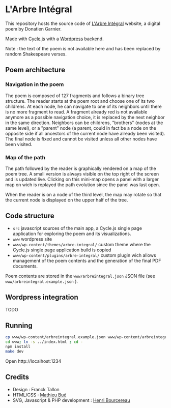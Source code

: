 # L'Arbre Intégral

This repository hosts the source code of [L'Arbre Intégral](http://arbre-integral.net) website, a digital poem by Donatien Garnier.

Made with [Cycle.js](http://cyclejs.org) with a [Wordpress](http://wordpress.org) backend.

Note : the text of the poem is not available here and has been replaced by random Shakespeare verses.

## Poem architecture 

### Navigation in the poem

The poem is composed of 127 fragments and follows a binary tree structure. The reader starts at the poem root and choose one of its two childrens. At each node, he can navigate to one of its neighbors until there is no more fragment to read.
A fragment already red is not available anymore as a possible navigation choice, it is replaced by the next neighbor in the same direction.
Neighbors can be childrens, "brothers" (nodes at the same level), or a "parent" node (a parent, could in fact be a node on the opposite side if all ancestors of the current node have already been visited).
The final node is fixed and cannot be visited unless all other nodes have been visited.

### Map of the path

The path followed by the reader is graphically rendered on a map of the poem tree. A small version is always visible on the top right of the screen and is updated live. Clicking on this mini-map opens a panel with a larger map on wich is replayed the path evolution since the panel was last open.

When the reader is on a node of the third level, the map may rotate so that the current node is displayed on the upper half of the tree.

## Code structure

* `src` javascript sources of the main app, a Cycle.js single page application for exploring the poem and its visualizations.
* `www`  wordpress site 
* `www/wp-content/themes/arbre-integral/` custom theme where the Cycle.js single page application build is copied 
* `www/wp-content/plugins/arbre-integral/` custom plugin wich allows management of the poem contents and the generation of the final PDF documents. 

Poem contents are stored in the `www/arbreintegral.json` JSON file (see `www/arbreintegral.example.json` ).

## Wordpress integration

TODO

## Running

```sh
cp www/wp-content/arbreintegral.example.json www/wp-content/arbreintegral.json
cd www; ln -s ../index.html ; cd -
npm install
make dev
```
Open http://localhost:1234

## Credits

* Design : Franck Tallon
* HTML/CSS : [Mathieu Bué](https://github.com/twikito)
* SVG, Javascript & PHP development : [Henri Bourcereau](https://github.com/mmai)

